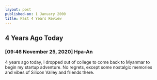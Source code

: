 ```yaml
---
layout: post
published-on: 1 January 2000
title: Past 4 Years Review
---
```

## 4 Years Ago Today

### [09:46 November 25, 2020] Hpa-An

4 years ago today, I dropped out of college to come back to Myanmar to begin my startup adventure. No regrets, except some nostalgic memories and vibes of Silicon Valley and friends there.
